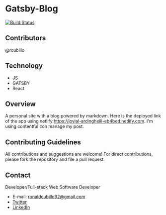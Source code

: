 # Gatsby-Blog

[![Build Status](https://travis-ci.org/joemccann/dillinger.svg?branch=master)](https://travis-ci.org/joemccann/dillinger)

## Contributors
@rcubillo

## Technology
* JS
* GATSBY
* React

## Overview
A personal site with a blog powered by markdown. Here is the deployed link of the app using netlify:https://jovial-ardinghelli-eb4bed.netlify.com. I'm using contentful con manage my post. 

## Contributing Guidelines

All contributions and suggestions are welcome! For direct contributions, please fork the repository and file a pull request.

## Contact

Developer/Full-stack Web Software Developer
   
 * E-mail: ronaldcubillo92@gmail.com
 * [Twitter](https://twitter.com/rcubillo92)
 * [LinkedIn](https://linkedin.com/in/ronald-cubillo/)






